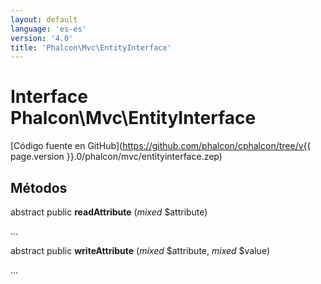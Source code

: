```yaml
---
layout: default
language: 'es-es'
version: '4.0'
title: 'Phalcon\Mvc\EntityInterface'
---
```


# Interface **Phalcon\Mvc\EntityInterface**

[Código fuente en GitHub](https://github.com/phalcon/cphalcon/tree/v{{ page.version }}.0/phalcon/mvc/entityinterface.zep)

## Métodos

abstract public **readAttribute** (*mixed* $attribute)

...

abstract public **writeAttribute** (*mixed* $attribute, *mixed* $value)

...